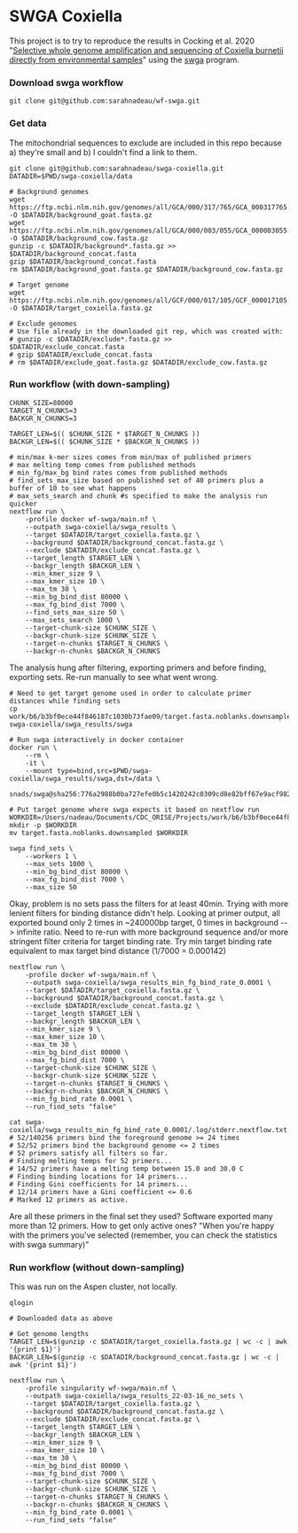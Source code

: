 # SWGA Coxiella

This project is to try to reproduce the results in Cocking et al. 2020 "[Selective whole genome amplification and sequencing of Coxiella burnetii directly from environmental samples](https://doi.org/10.1016/j.ygeno.2019.10.022)" using the [swga](https://github.com/eclarke/swga) program.

### Download swga workflow
```
git clone git@github.com:sarahnadeau/wf-swga.git
```

### Get data
The mitochondrial sequences to exclude are included in this repo because a) they're small and b) I couldn't find a link to them.
```
git clone git@github.com:sarahnadeau/swga-coxiella.git
DATADIR=$PWD/swga-coxiella/data

# Background genomes
wget https://ftp.ncbi.nlm.nih.gov/genomes/all/GCA/000/317/765/GCA_000317765.1_CHIR_1.0/GCA_000317765.1_CHIR_1.0_genomic.fna.gz -O $DATADIR/background_goat.fasta.gz
wget https://ftp.ncbi.nlm.nih.gov/genomes/all/GCA/000/003/055/GCA_000003055.5_Bos_taurus_UMD_3.1.1/GCA_000003055.5_Bos_taurus_UMD_3.1.1_genomic.fna.gz -O $DATADIR/background_cow.fasta.gz
gunzip -c $DATADIR/background*.fasta.gz >> $DATADIR/background_concat.fasta
gzip $DATADIR/background_concat.fasta
rm $DATADIR/background_goat.fasta.gz $DATADIR/background_cow.fasta.gz

# Target genome
wget https://ftp.ncbi.nlm.nih.gov/genomes/all/GCF/000/017/105/GCF_000017105.1_ASM1710v1/GCF_000017105.1_ASM1710v1_genomic.fna.gz -O $DATADIR/target_coxiella.fasta.gz

# Exclude genomes
# Use file already in the downloaded git rep, which was created with:
# gunzip -c $DATADIR/exclude*.fasta.gz >> $DATADIR/exclude_concat.fasta
# gzip $DATADIR/exclude_concat.fasta
# rm $DATADIR/exclude_goat.fasta.gz $DATADIR/exclude_cow.fasta.gz
```

### Run workflow (with down-sampling)
```
CHUNK_SIZE=80000
TARGET_N_CHUNKS=3
BACKGR_N_CHUNKS=3

TARGET_LEN=$(( $CHUNK_SIZE * $TARGET_N_CHUNKS ))
BACKGR_LEN=$(( $CHUNK_SIZE * $BACKGR_N_CHUNKS ))

# min/max k-mer sizes comes from min/max of published primers
# max melting temp comes from published methods
# min_fg/max_bg bind rates comes from published methods
# find_sets_max_size based on published set of 40 primers plus a buffer of 10 to see what happens
# max_sets_search and chunk #s specified to make the analysis run quicker 
nextflow run \
    -profile docker wf-swga/main.nf \
    --outpath swga-coxiella/swga_results \
    --target $DATADIR/target_coxiella.fasta.gz \
    --background $DATADIR/background_concat.fasta.gz \
    --exclude $DATADIR/exclude_concat.fasta.gz \
    --target_length $TARGET_LEN \
    --backgr_length $BACKGR_LEN \
    --min_kmer_size 9 \
    --max_kmer_size 10 \
    --max_tm 30 \
    --min_bg_bind_dist 80000 \
    --max_fg_bind_dist 7000 \
    --find_sets_max_size 50 \
    --max_sets_search 1000 \
    --target-chunk-size $CHUNK_SIZE \
	--backgr-chunk-size $CHUNK_SIZE \
	--target-n-chunks $TARGET_N_CHUNKS \
	--backgr-n-chunks $BACKGR_N_CHUNKS
```
The analysis hung after filtering, exporting primers and before finding, exporting sets.
Re-run manually to see what went wrong.
```
# Need to get target genome used in order to calculate primer distances while finding sets
cp work/b6/b3bf0ece44f846187c1030b73fae09/target.fasta.noblanks.downsampled swga-coxiella/swga_results/swga

# Run swga interactively in docker container
docker run \
    --rm \
    -it \
    --mount type=bind,src=$PWD/swga-coxiella/swga_results/swga,dst=/data \
    snads/swga@sha256:776a2988b0ba727efe0b5c1420242c0309cd8e82bff67e9acf98215bf9f1f418
    
# Put target genome where swga expects it based on nextflow run
WORKDIR=/Users/nadeau/Documents/CDC_ORISE/Projects/work/b6/b3bf0ece44f846187c1030b73fae09
mkdir -p $WORKDIR
mv target.fasta.noblanks.downsampled $WORKDIR

swga find_sets \
    --workers 1 \
    --max_sets 1000 \
    --min_bg_bind_dist 80000 \
    --max_fg_bind_dist 7000 \
    --max_size 50
```
Okay, problem is no sets pass the filters for at least 40min.
Trying with more lenient filters for binding distance didn't help.
Looking at primer output, all exported bound only 2 times in ~240000bp target, 0 times in background --> infinite ratio.
Need to re-run with more background sequence and/or more stringent filter criteria for target binding rate.
Try min target binding rate equivalent to max target bind distance (1/7000 = 0.000142)
```
nextflow run \
    -profile docker wf-swga/main.nf \
    --outpath swga-coxiella/swga_results_min_fg_bind_rate_0.0001 \
    --target $DATADIR/target_coxiella.fasta.gz \
    --background $DATADIR/background_concat.fasta.gz \
    --exclude $DATADIR/exclude_concat.fasta.gz \
    --target_length $TARGET_LEN \
    --backgr_length $BACKGR_LEN \
    --min_kmer_size 9 \
    --max_kmer_size 10 \
    --max_tm 30 \
    --min_bg_bind_dist 80000 \
    --max_fg_bind_dist 7000 \
    --target-chunk-size $CHUNK_SIZE \
	--backgr-chunk-size $CHUNK_SIZE \
	--target-n-chunks $TARGET_N_CHUNKS \
	--backgr-n-chunks $BACKGR_N_CHUNKS \
	--min_fg_bind_rate 0.0001 \
	--run_find_sets "false"
	
cat swga-coxiella/swga_results_min_fg_bind_rate_0.0001/.log/stderr.nextflow.txt
# 52/140256 primers bind the foreground genome >= 24 times
# 52/52 primers bind the background genome <= 2 times
# 52 primers satisfy all filters so far.
# Finding melting temps for 52 primers...
# 14/52 primers have a melting temp between 15.0 and 30.0 C
# Finding binding locations for 14 primers...
# Finding Gini coefficients for 14 primers...
# 12/14 primers have a Gini coefficient <= 0.6
# Marked 12 primers as active.
```
Are all these primers in the final set they used?
Software exported many more than 12 primers. How to get only active ones?
"When you're happy with the primers you've selected (remember, you can check the statistics with swga summary)"

### Run workflow (without down-sampling)
This was run on the Aspen cluster, not locally.
```
qlogin

# Downloaded data as above

# Get genome lengths
TARGET_LEN=$(gunzip -c $DATADIR/target_coxiella.fasta.gz | wc -c | awk '{print $1}')
BACKGR_LEN=$(gunzip -c $DATADIR/background_concat.fasta.gz | wc -c | awk '{print $1}')

nextflow run \
    -profile singularity wf-swga/main.nf \
    --outpath swga-coxiella/swga_results_22-03-16_no_sets \
    --target $DATADIR/target_coxiella.fasta.gz \
    --background $DATADIR/background_concat.fasta.gz \
    --exclude $DATADIR/exclude_concat.fasta.gz \
    --target_length $TARGET_LEN \
    --backgr_length $BACKGR_LEN \
    --min_kmer_size 9 \
    --max_kmer_size 10 \
    --max_tm 30 \
    --min_bg_bind_dist 80000 \
    --max_fg_bind_dist 7000 \
    --target-chunk-size $CHUNK_SIZE \
	--backgr-chunk-size $CHUNK_SIZE \
	--target-n-chunks $TARGET_N_CHUNKS \
	--backgr-n-chunks $BACKGR_N_CHUNKS \
	--min_fg_bind_rate 0.0001 \
	--run_find_sets "false"
```